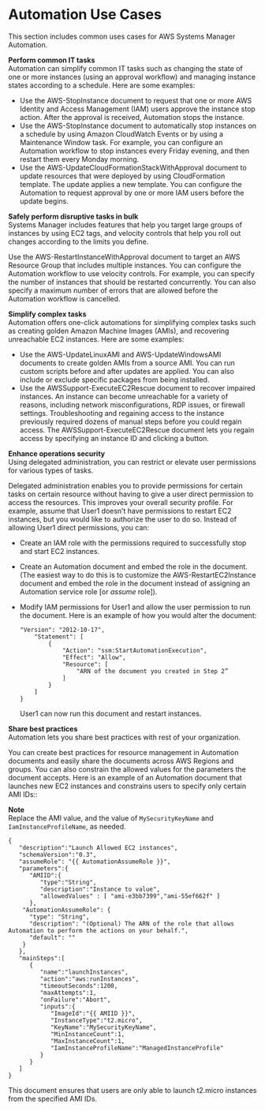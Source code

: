 # Automation Use Cases<a name="automation-use-cases"></a>

This section includes common uses cases for AWS Systems Manager Automation\.

**Perform common IT tasks**  
Automation can simplify common IT tasks such as changing the state of one or more instances \(using an approval workflow\) and managing instance states according to a schedule\. Here are some examples:
+ Use the AWS\-StopInstance document to request that one or more AWS Identity and Access Management \(IAM\) users approve the instance stop action\. After the approval is received, Automation stops the instance\.
+ Use the AWS\-StopInstance document to automatically stop instances on a schedule by using Amazon CloudWatch Events or by using a Maintenance Window task\. For example, you can configure an Automation workflow to stop instances every Friday evening, and then restart them every Monday morning\.
+ Use the AWS\-UpdateCloudFormationStackWithApproval document to update resources that were deployed by using CloudFormation template\. The update applies a new template\. You can configure the Automation to request approval by one or more IAM users before the update begins\.

**Safely perform disruptive tasks in bulk**  
Systems Manager includes features that help you target large groups of instances by using EC2 tags, and velocity controls that help you roll out changes according to the limits you define\.

Use the AWS\-RestartInstanceWithApproval document to target an AWS Resource Group that includes multiple instances\. You can configure the Automation workflow to use velocity controls\. For example, you can specify the number of instances that should be restarted concurrently\. You can also specify a maximum number of errors that are allowed before the Automation workflow is cancelled\.

**Simplify complex tasks**  
Automation offers one\-click automations for simplifying complex tasks such as creating golden Amazon Machine Images \(AMIs\), and recovering unreachable EC2 instances\. Here are some examples:
+ Use the AWS\-UpdateLinuxAMI and AWS\-UpdateWindowsAMI documents to create golden AMIs from a source AMI\. You can run custom scripts before and after updates are applied\. You can also include or exclude specific packages from being installed\.
+ Use the AWSSupport\-ExecuteEC2Rescue document to recover impaired instances\. An instance can become unreachable for a variety of reasons, including network misconfigurations, RDP issues, or firewall settings\. Troubleshooting and regaining access to the instance previously required dozens of manual steps before you could regain access\. The AWSSupport\-ExecuteEC2Rescue document lets you regain access by specifying an instance ID and clicking a button\.

**Enhance operations security**  
Using delegated administration, you can restrict or elevate user permissions for various types of tasks\. 

Delegated administration enables you to provide permissions for certain tasks on certain resource without having to give a user direct permission to access the resources\. This improves your overall security profile\. For example, assume that User1 doesn’t have permissions to restart EC2 instances, but you would like to authorize the user to do so\. Instead of allowing User1 direct permissions, you can: 
+ Create an IAM role with the permissions required to successfully stop and start EC2 instances\.
+ Create an Automation document and embed the role in the document\. \(The easiest way to do this is to customize the AWS\-RestartEC2Instance document and embed the role in the document instead of assigning an Automation service role \[or *assume* role\]\)\.
+ Modify IAM permissions for User1 and allow the user permission to run the document\. Here is an example of how you would alter the document: 

  ```
  "Version": "2012-10-17",
      "Statement": [
          {
              "Action": "ssm:StartAutomationExecution",
              "Effect": "Allow",
              "Resource": [
                  "ARN of the document you created in Step 2”
              ]
          }
      ]
  }
  ```

  User1 can now run this document and restart instances\.

**Share best practices**  
Automation lets you share best practices with rest of your organization\.

You can create best practices for resource management in Automation documents and easily share the documents across AWS Regions and groups\. You can also constrain the allowed values for the parameters the document accepts\. Here is an example of an Automation document that launches new EC2 instances and constrains users to specify only certain AMI IDs::

**Note**  
Replace the AMI value, and the value of `MySecurityKeyName` and `IamInstanceProfileName`, as needed\.

```
{
   "description":"Launch Allowed EC2 instances",
   "schemaVersion":"0.3",
   "assumeRole": "{{ AutomationAssumeRole }}",
   "parameters":{
      "AMIID":{
         "type":"String",
         "description":"Instance to value",
         "allowedValues" : [ "ami-e3bb7399","ami-55ef662f" ]
      },
    "AutomationAssumeRole": {
      "type": "String",
      "description": "(Optional) The ARN of the role that allows Automation to perform the actions on your behalf.",
      "default": ""
    }
   },
   "mainSteps":[
      {
         "name":"launchInstances",
         "action":"aws:runInstances",
         "timeoutSeconds":1200,
         "maxAttempts":1,
         "onFailure":"Abort",
         "inputs":{
            "ImageId":"{{ AMIID }}",
            "InstanceType":"t2.micro",
            "KeyName":"MySecurityKeyName",
            "MinInstanceCount":1,
            "MaxInstanceCount":1,
            "IamInstanceProfileName":"ManagedInstanceProfile"
         }
      }
   ]
}
```

This document ensures that users are only able to launch t2\.micro instances from the specified AMI IDs\.